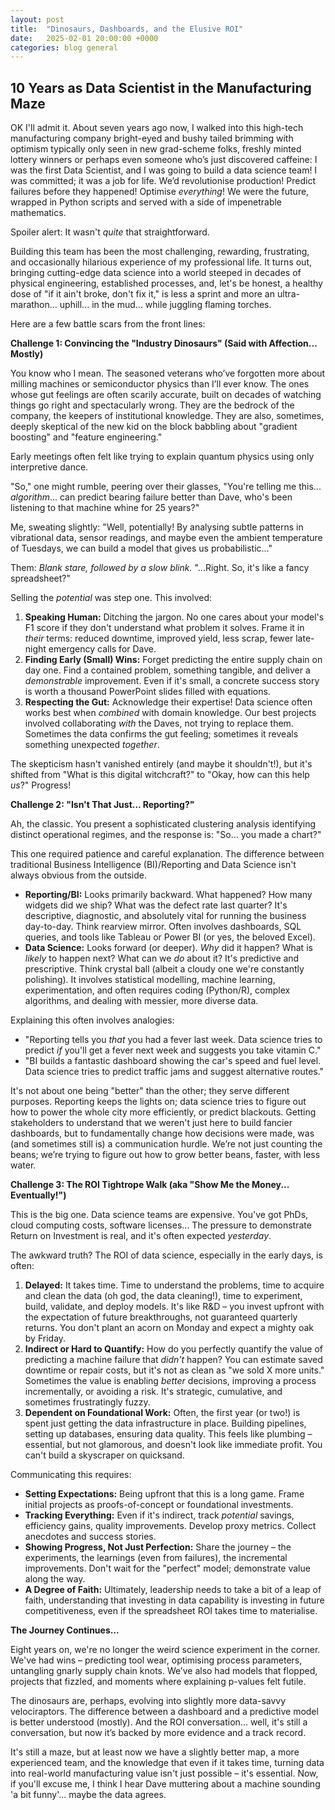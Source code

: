 ```yaml
---
layout: post
title:  "Dinosaurs, Dashboards, and the Elusive ROI"
date:   2025-02-01 20:00:00 +0000
categories: blog general
---
```


## 10 Years as Data Scientist in the Manufacturing Maze

OK I'll admit it. About seven years ago now, I walked into this high-tech manufacturing company bright-eyed and bushy tailed brimming with optimism typically only seen in new grad-scheme folks, freshly minted lottery winners or perhaps even someone who’s just discovered caffeine: I was the first Data Scientist, and I was going to build a data science team! I was committed; it was a job for life. We’d revolutionise production! Predict failures before they happened! Optimise _everything_! We were the future, wrapped in Python scripts and served with a side of impenetrable mathematics.

Spoiler alert: It wasn't _quite_ that straightforward.

Building this team has been the most challenging, rewarding, frustrating, and occasionally hilarious experience of my professional life. It turns out, bringing cutting-edge data science into a world steeped in decades of physical engineering, established processes, and, let's be honest, a healthy dose of "if it ain't broke, don't fix it," is less a sprint and more an ultra-marathon... uphill... in the mud... while juggling flaming torches.

Here are a few battle scars from the front lines:

**Challenge 1: Convincing the "Industry Dinosaurs" (Said with Affection... Mostly)**

You know who I mean. The seasoned veterans who’ve forgotten more about milling machines or semiconductor physics than I’ll ever know. The ones whose gut feelings are often scarily accurate, built on decades of watching things go right and spectacularly wrong. They are the bedrock of the company, the keepers of institutional knowledge. They are also, sometimes, deeply skeptical of the new kid on the block babbling about "gradient boosting" and "feature engineering."

Early meetings often felt like trying to explain quantum physics using only interpretive dance.

"So," one might rumble, peering over their glasses, "You're telling me this... _algorithm_... can predict bearing failure better than Dave, who's been listening to that machine whine for 25 years?"

Me, sweating slightly: "Well, potentially! By analysing subtle patterns in vibrational data, sensor readings, and maybe even the ambient temperature of Tuesdays, we can build a model that gives us probabilistic..."

Them: _Blank stare, followed by a slow blink._ "...Right. So, it's like a fancy spreadsheet?"

Selling the _potential_ was step one. This involved:

1. **Speaking Human:** Ditching the jargon. No one cares about your model's F1 score if they don't understand what problem it solves. Frame it in _their_ terms: reduced downtime, improved yield, less scrap, fewer late-night emergency calls for Dave.
2. **Finding Early (Small) Wins:** Forget predicting the entire supply chain on day one. Find a contained problem, something tangible, and deliver a _demonstrable_ improvement. Even if it's small, a concrete success story is worth a thousand PowerPoint slides filled with equations.
3. **Respecting the Gut:** Acknowledge their expertise! Data science often works best when _combined_ with domain knowledge. Our best projects involved collaborating _with_ the Daves, not trying to replace them. Sometimes the data confirms the gut feeling; sometimes it reveals something unexpected _together_.

The skepticism hasn't vanished entirely (and maybe it shouldn't!), but it's shifted from "What is this digital witchcraft?" to "Okay, how can this help _us_?" Progress!

**Challenge 2: "Isn't That Just... Reporting?"**

Ah, the classic. You present a sophisticated clustering analysis identifying distinct operational regimes, and the response is: "So... you made a chart?"

This one required patience and careful explanation. The difference between traditional Business Intelligence (BI)/Reporting and Data Science isn't always obvious from the outside.

- **Reporting/BI:** Looks primarily backward. What happened? How many widgets did we ship? What was the defect rate last quarter? It's descriptive, diagnostic, and absolutely vital for running the business day-to-day. Think rearview mirror. Often involves dashboards, SQL queries, and tools like Tableau or Power BI (or yes, the beloved Excel).
- **Data Science:** Looks forward (or deeper). _Why_ did it happen? What is _likely_ to happen next? What can we _do_ about it? It's predictive and prescriptive. Think crystal ball (albeit a cloudy one we're constantly polishing). It involves statistical modelling, machine learning, experimentation, and often requires coding (Python/R), complex algorithms, and dealing with messier, more diverse data.

Explaining this often involves analogies:

- "Reporting tells you _that_ you had a fever last week. Data science tries to predict _if_ you'll get a fever next week and suggests you take vitamin C."
- "BI builds a fantastic dashboard showing the car's speed and fuel level. Data science tries to predict traffic jams and suggest alternative routes."

It's not about one being "better" than the other; they serve different purposes. Reporting keeps the lights on; data science tries to figure out how to power the whole city more efficiently, or predict blackouts. Getting stakeholders to understand that we weren't just here to build fancier dashboards, but to fundamentally change how decisions were made, was (and sometimes still is) a communication hurdle. We’re not just counting the beans; we’re trying to figure out how to grow better beans, faster, with less water.

**Challenge 3: The ROI Tightrope Walk (aka "Show Me the Money... Eventually!")**

This is the big one. Data science teams are expensive. You've got PhDs, cloud computing costs, software licenses... The pressure to demonstrate Return on Investment is real, and it's often expected _yesterday_.

The awkward truth? The ROI of data science, especially in the early days, is often:

1. **Delayed:** It takes time. Time to understand the problems, time to acquire and clean the data (oh god, the data cleaning!), time to experiment, build, validate, and deploy models. It's like R&D – you invest upfront with the expectation of future breakthroughs, not guaranteed quarterly returns. You don't plant an acorn on Monday and expect a mighty oak by Friday.
2. **Indirect or Hard to Quantify:** How do you perfectly quantify the value of predicting a machine failure that _didn't_ happen? You can estimate saved downtime or repair costs, but it's not as clean as "we sold X more units." Sometimes the value is enabling _better_ decisions, improving a process incrementally, or avoiding a risk. It's strategic, cumulative, and sometimes frustratingly fuzzy.
3. **Dependent on Foundational Work:** Often, the first year (or two!) is spent just getting the data infrastructure in place. Building pipelines, setting up databases, ensuring data quality. This feels like plumbing – essential, but not glamorous, and doesn't look like immediate profit. You can't build a skyscraper on quicksand.

Communicating this requires:

- **Setting Expectations:** Being upfront that this is a long game. Frame initial projects as proofs-of-concept or foundational investments.
- **Tracking Everything:** Even if it's indirect, track _potential_ savings, efficiency gains, quality improvements. Develop proxy metrics. Collect anecdotes and success stories.
- **Showing Progress, Not Just Perfection:** Share the journey – the experiments, the learnings (even from failures), the incremental improvements. Don't wait for the "perfect" model; demonstrate value along the way.
- **A Degree of Faith:** Ultimately, leadership needs to take a bit of a leap of faith, understanding that investing in data capability is investing in future competitiveness, even if the spreadsheet ROI takes time to materialise.

**The Journey Continues...**

Eight years on, we're no longer the weird science experiment in the corner. We've had wins – predicting tool wear, optimising process parameters, untangling gnarly supply chain knots. We’ve also had models that flopped, projects that fizzled, and moments where explaining p-values felt futile.

The dinosaurs are, perhaps, evolving into slightly more data-savvy velociraptors. The difference between a dashboard and a predictive model is better understood (mostly). And the ROI conversation... well, it's still a conversation, but now it’s backed by more evidence and a track record.

It's still a maze, but at least now we have a slightly better map, a more experienced team, and the knowledge that even if it takes time, turning data into real-world manufacturing value isn't just possible – it's essential. Now, if you'll excuse me, I think I hear Dave muttering about a machine sounding 'a bit funny'... maybe the data agrees.